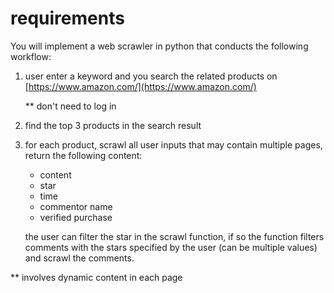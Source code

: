 # requirements
You will implement a web scrawler in python that conducts the following workflow:
1. user enter a keyword and you search the related products on [https://www.amazon.com/](https://www.amazon.com/)
   
   ** don't need to log in
2. find the top 3 products in the search result
3. for each product, scrawl all user inputs that may contain multiple pages, return the following content:
   - content
   - star
   - time
   - commentor name
   - verified purchase
 
    the user can filter the star in the scrawl function, if so the function filters comments with the stars specified by the user (can be multiple values) and scrawl the comments.

** involves dynamic content in each page
